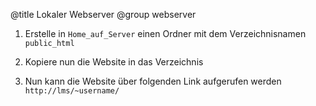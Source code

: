 ﻿@title Lokaler Webserver
@group webserver

1. Erstelle in `Home_auf_Server` einen Ordner mit dem Verzeichnisnamen `public_html`

2. Kopiere nun die Website in das Verzeichnis

3. Nun kann die Website über folgenden Link aufgerufen werden `http://lms/~username/`
